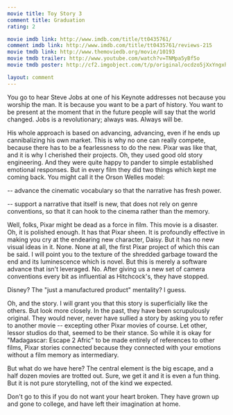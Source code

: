 ```yaml
---
movie title: Toy Story 3
comment title: Graduation
rating: 2

movie imdb link: http://www.imdb.com/title/tt0435761/
comment imdb link: http://www.imdb.com/title/tt0435761/reviews-215
movie tmdb link: http://www.themoviedb.org/movie/10193
movie tmdb trailer: http://www.youtube.com/watch?v=TNMpa5yBf5o
movie tmdb poster: http://cf2.imgobject.com/t/p/original/ocdzo5jXxYngxhQM38vzNr3Ezco.jpg

layout: comment
---
```


You go to hear Steve Jobs at one of his Keynote addresses not because you worship the man. It is because you want to be a part of history. You want to be present at the moment that in the future people will say that the world changed. Jobs is a revolutionary; always was. Always will be.

His whole approach is based on advancing, advancing, even if he ends up cannibalizing his own market. This is why no one can really compete, because there has to be a fearlessness to do the new. Pixar was like that, and it is why I cherished their projects. Oh, they used good old story engineering. And they were quite happy to pander to simple established emotional responses. But in every film they did two things which kept me coming back. You might call it the Orson Welles model:

-- advance the cinematic vocabulary so that the narrative has fresh power.

-- support a narrative that itself is new, that does not rely on genre conventions, so that it can hook to the cinema rather than the memory.

Well, folks, Pixar might be dead as a force in film. This movie is a disaster. Oh, it is polished enough. It has that Pixar sheen. It is profoundly effective in making you cry at the endearing new character, Daisy. But it has no new visual ideas in it. None. None at all, the first Pixar project of which this can be said. I will point you to the texture of the shredded garbage toward the end and its luminescence which is novel. But this is merely a software advance that isn't leveraged. No. After giving us a new set of camera conventions every bit as influential as Hitchcock's, they have stopped. 

Disney? The "just a manufactured product" mentality? I guess.

Oh, and the story. I will grant you that this story is superficially like the others. But look more closely. In the past, they have been scrupulously original. They would never, never have sullied a story by asking you to refer to another movie -- excepting other Pixar movies of course. Let other, lessor studios do that, seemed to be their stance. So while it is okay for "Madagascar: Escape 2 Afric" to be made entirely of references to other films, Pixar stories connected because they connected with your emotions without a film memory as intermediary.

But what do we have here? The central element is the big escape, and a half dozen movies are trotted out. Sure, we get it and it is even a fun thing. But it is not pure storytelling, not of the kind we expected. 

Don't go to this if you do not want your heart broken. They have grown up and gone to college, and have left their imagination at home.